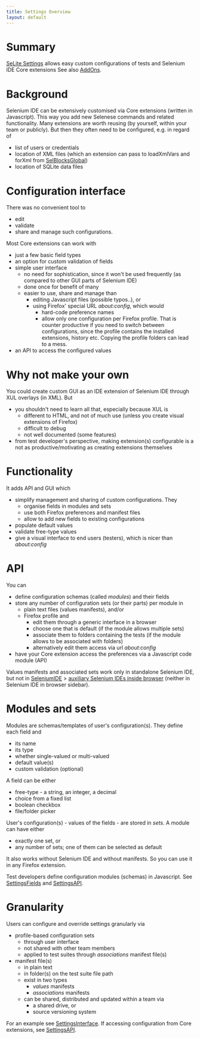 ```yaml
---
title: Settings Overview
layout: default
---
```


# Summary #
[SeLite Settings](https://addons.mozilla.org/en-US/firefox/addon/selite-settings/versions/) allows easy custom configurations of tests and Selenium IDE Core extensions See also [AddOns](AddOns).

# Background #
Selenium IDE can be extensively customised via Core extensions (written in Javascript). This way you add new Selenese commands and related functionality. Many extensions are worth reusing (by yourself, within your team or publicly). But then they often need to be configured, e.g. in regard of

  * list of users or credentials
  * location of XML files (which an extension can pass to loadXmlVars and forXml from [SelBlocksGlobal](SelBlocksGlobal))
  * location of SQLite data files

# Configuration interface #
There was no convenient tool to

  * edit
  * validate
  * share and manage
such configurations.

Most Core extensions can work with

  * just a few basic field types
  * an option for custom validation of fields
  * simple user interface
    * no need for sophistication, since it won't be used frequently (as compared to other GUI parts of Selenium IDE)
    * done once for benefit of many
    * easier to use, share and manage than
      * editing Javascript files (possible typos..), or
      * using Firefox' special URL _about:config_, which would
        * hard-code preference names
        * allow only one configuration per Firefox profile. That is counter productive if you need to switch between configurations, since the profile contains the installed extensions, history etc. Copying the profile folders can lead to a mess.
  * an API to access the configured values

# Why not make your own #
You could create custom GUI as an IDE extension of Selenium IDE through XUL overlays (in XML). But

  * you shouldn't need to learn all that, especially because XUL is
    * different to HTML, and not of much use (unless you create visual extensions of Firefox)
    * difficult to debug
    * not well documented (some features)
  * from test developer's perspective, making extension(s) configurable is a not as productive/motivating as creating extensions themselves

# Functionality #
It adds API and GUI which

  * simplify management and sharing of custom configurations. They
    * organise fields in modules and sets
    * use both Firefox preferences and manifest files
    * allow to add new fields to existing configurations
  * populate default values
  * validate free-type values
  * give a visual interface to end users (testers), which is nicer than _about:config_

# API #
You can

  * define configuration schemas (called _modules_) and their fields
  * store any number of configuration sets (or their parts) per module in
    * plain text files (values manifests), and/or
    * Firefox profile and
      * edit them through a generic interface in a browser
      * choose one that is default (if the module allows multiple sets)
      * associate them to folders containing the tests (if the module allows to be associated with folders)
      * alternatively edit them access via url _about:config_
  * have your Core extension access the preferences via a Javascript code module (API)

Values manifests and associated sets work only in standalone Selenium IDE, but not in [SeleniumIDE](SeleniumIDE) > [auxiliary Selenium IDEs inside browser](SeleniumIDE#auxiliary-selenium-ides-inside-browser) (neither in Selenium IDE in browser sidebar).

# Modules and sets #
Modules are schemas/templates of user's configuration(s). They define each field and

  * its  name
  * its type
  * whether single-valued or multi-valued
  * default value(s)
  * custom validation (optional)

A field can be either

  * free-type - a string, an integer, a decimal
  * choice from a fixed list
  * boolean checkbox
  * file/folder picker

User's configuration(s) - values of the fields - are stored in _sets_. A module can have either

  * exactly one set, or
  * any number of sets; one of them can be selected as default

It also works without Selenium IDE and without manifests. So you can use it in any Firefox extension.

Test developers define configuration modules (schemas) in Javascript. See [SettingsFields](SettingsFields) and [SettingsAPI](SettingsAPI).

# Granularity #
Users can configure and override settings granularly via

  * profile-based configuration sets
    * through user interface
    * not shared with other team members
    * applied to test suites through _associations_ manifest file(s)
  * manifest file(s)
    * in plain text
    * in folder(s) on the test suite file path
    * exist in two types
      * _values_ manifests
      * _associations_ manifests
    * can be shared, distributed and updated within a team via
      * a shared drive, or
      * source versioning system

For an example see [SettingsInterface](SettingsInterface). If accessing configuration from Core extensions, see [SettingsAPI](SettingsAPI).